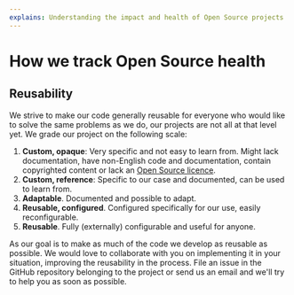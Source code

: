```yaml
---
explains: Understanding the impact and health of Open Source projects
---
```


# How we track Open Source health

## Reusability

We strive to make our code generally reusable for everyone who would like to solve the same problems as we do, our projects are not all at that level yet. We grade our project on the following scale:

1. **Custom, opaque**: Very specific and not easy to learn from. Might lack documentation, have non-English code and documentation, contain copyrighted content or lack an [Open Source licence](https://opensource.org/licenses).
2. **Custom, reference**: Specific to our case and documented, can be used to learn from.
3. **Adaptable**. Documented and possible to adapt.
4. **Reusable, configured**. Configured specifically for our use, easily reconfigurable. 
5. **Reusable**. Fully (externally) configurable and useful for anyone.

As our goal is to make as much of the code we develop as reusable as possible. We would love to collaborate with you on implementing it in your situation, improving the reusability in the process. File an issue in the GitHub repository belonging to the project or send us an email and we'll try to help you as soon as possible.
